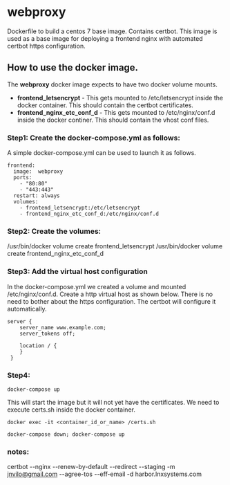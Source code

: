 # webproxy

Dockerfile to build a centos 7 base image. Contains certbot. This image is used as a base image for deploying a frontend nginx with automated certbot https configuration. 


## How to use the docker image.

The **webproxy** docker image expects to have two docker volume mounts. 

* **frontend_letsencrypt** - This gets mounted to /etc/letsencrypt inside the docker container. This should contain the certbot certificates. 
* **frontend_nginx_etc_conf_d** - This gets mounted to /etc/nginx/conf.d inside the docker continer. This should contain the vhost conf files. 

### Step1: Create the docker-compose.yml as follows: 

A simple docker-compose.yml can be used to launch it as follows.

```
frontend:
  image:  webproxy
  ports:
    - "80:80"
    - "443:443"
  restart: always
  volumes:
    - frontend_letsencrypt:/etc/letsencrypt
    - frontend_nginx_etc_conf_d:/etc/nginx/conf.d                                                   
```
### Step2: Create the volumes: 

/usr/bin/docker volume create frontend_letsencrypt
/usr/bin/docker volume create frontend_nginx_etc_conf_d


### Step3: Add the virtual host configuration 

In the docker-compose.yml we created a volume and mounted /etc/nginx/conf.d. Create a http virtual host as shown below. There 
is no need to bother about the https configuration. The certbot will configure it automatically. 

```
server {
    server_name www.example.com;
    server_tokens off;
    
    location / {
    }
 }
```

### Step4: 

```
docker-compose up 
```
This will start the image but it will not yet have the certificates. We need to execute certs.sh inside the docker container. 


```
docker exec -it <container_id_or_name> /certs.sh
```

```
docker-compose down; docker-compose up
```



### notes:

certbot --nginx --renew-by-default   --redirect --staging -m jnvilo@gmail.com --agree-tos --eff-email -d harbor.lnxsystems.com 
